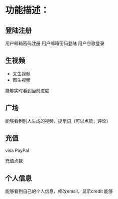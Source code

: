 # 功能描述：

## 登陆注册
用户邮箱密码注册
用户邮箱密码登陆
用户谷歌登录

## 生视频

- 文生视频
- 图生视频

能够实时看到当前进度

## 广场

能够看到别人生成的视频，提示词（可以点赞，评论）

## 充值

visa PayPal

充值点数

## 个人信息

能够看到自己的个人信息，修改email，显示credit
能够